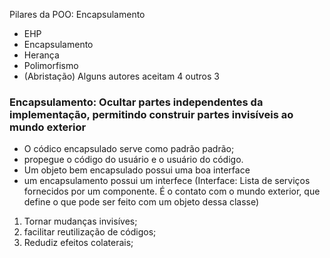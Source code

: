 Pilares da POO: Encapsulamento

- EHP
- Encapsulamento
- Herança
- Polimorfismo
- (Abristação) Alguns autores aceitam 4 outros 3

### Encapsulamento: Ocultar partes independentes da implementação, permitindo construir partes invisíveis ao mundo exterior
- O códico encapsulado serve como padrão padrão;
- propegue o código do usuário e o usuário do código.
- Um objeto bem encapsulado possui uma boa interface 
- um encapsulamento possui um interfece
(Interface: Lista de serviços fornecidos por um componente. É o contato com o mundo exterior, que define o que pode ser feito com um objeto dessa classe) 

1. Tornar mudanças invisíves;
2. facilitar reutilização de códigos;
3. Redudiz efeitos colaterais;
